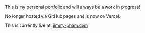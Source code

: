 This is my personal portfolio and will always be a work in progress!

No longer hosted via GitHub pages and is now on Vercel.

This is currently live at: <a href='https://jimmy-pham.com/'>jimmy-pham.com</a>
